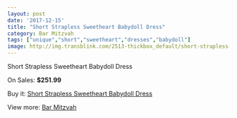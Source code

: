 ```yaml
---
layout: post
date: '2017-12-15'
title: "Short Strapless Sweetheart Babydoll Dress"
category: Bar Mitzvah
tags: ["unique","short","sweetheart","dresses","babydoll"]
image: http://img.transblink.com/2513-thickbox_default/short-strapless-sweetheart-babydoll-dress.jpg
---
```

Short Strapless Sweetheart Babydoll Dress

On Sales: **$251.99**
<a href="https://www.transblink.com/en/bar-mitzvah/811-short-strapless-sweetheart-babydoll-dress.html"><amp-img layout="responsive" width="600" height="600" src="//img.transblink.com/2513-thickbox_default/short-strapless-sweetheart-babydoll-dress.jpg" alt="Short Strapless Sweetheart Babydoll Dress 0" /></a>
<a href="https://www.transblink.com/en/bar-mitzvah/811-short-strapless-sweetheart-babydoll-dress.html"><amp-img layout="responsive" width="600" height="600" src="//img.transblink.com/2514-thickbox_default/short-strapless-sweetheart-babydoll-dress.jpg" alt="Short Strapless Sweetheart Babydoll Dress 1" /></a>

Buy it: [Short Strapless Sweetheart Babydoll Dress](https://www.transblink.com/en/bar-mitzvah/811-short-strapless-sweetheart-babydoll-dress.html "Short Strapless Sweetheart Babydoll Dress")

View more: [Bar Mitzvah](https://www.transblink.com/en/2-bar-mitzvah "Bar Mitzvah")